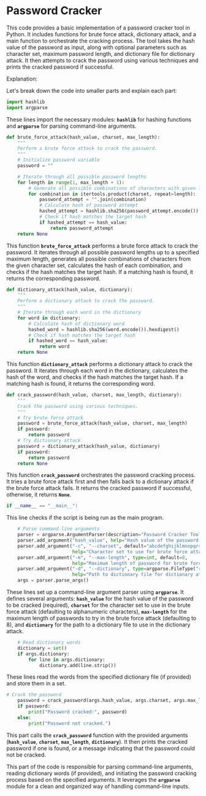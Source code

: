 # Password Cracker

This code provides a basic implementation of a password cracker tool in Python. 
It includes functions for brute force attack, dictionary attack, and a main function to orchestrate the cracking process. 
The tool takes the hash value of the password as input, along with optional parameters such as character set, 
maximum password length, and dictionary file for dictionary attack. 
It then attempts to crack the password using various techniques and prints the cracked password if successful.

Explanation:

Let's break down the code into smaller parts and explain each part:

```python
import hashlib
import argparse
```

These lines import the necessary modules: **`hashlib`** for hashing functions and **`argparse`** for parsing command-line arguments.

```python
def brute_force_attack(hash_value, charset, max_length):
    """
    Perform a brute force attack to crack the password.
    """
    # Initialize password variable
    password = ""

    # Iterate through all possible password lengths
    for length in range(1, max_length + 1):
        # Generate all possible combinations of characters with given length
        for combination in itertools.product(charset, repeat=length):
            password_attempt = "".join(combination)
            # Calculate hash of password attempt
            hashed_attempt = hashlib.sha256(password_attempt.encode()).hexdigest()
            # Check if hash matches the target hash
            if hashed_attempt == hash_value:
                return password_attempt
    return None
```

This function **`brute_force_attack`** performs a brute force attack to crack the password. It iterates through all possible password lengths up to a specified maximum length, generates all possible combinations of characters from the given character set, calculates the hash of each combination, and checks if the hash matches the target hash. If a matching hash is found, it returns the corresponding password.

```python
def dictionary_attack(hash_value, dictionary):
    """
    Perform a dictionary attack to crack the password.
    """
    # Iterate through each word in the dictionary
    for word in dictionary:
        # Calculate hash of dictionary word
        hashed_word = hashlib.sha256(word.encode()).hexdigest()
        # Check if hash matches the target hash
        if hashed_word == hash_value:
            return word
    return None
```

This function **`dictionary_attack`** performs a dictionary attack to crack the password. It iterates through each word in the dictionary, calculates the hash of the word, and checks if the hash matches the target hash. If a matching hash is found, it returns the corresponding word.

```python
def crack_password(hash_value, charset, max_length, dictionary):
    """
    Crack the password using various techniques.
    """
    # Try brute force attack
    password = brute_force_attack(hash_value, charset, max_length)
    if password:
        return password
    # Try dictionary attack
    password = dictionary_attack(hash_value, dictionary)
    if password:
        return password
    return None
```

This function **`crack_password`** orchestrates the password cracking process. It tries a brute force attack first and then falls back to a dictionary attack if the brute force attack fails. It returns the cracked password if successful, otherwise, it returns **`None`**.

```python
if __name__ == "__main__":
```

This line checks if the script is being run as the main program.

```python
    # Parse command-line arguments
    parser = argparse.ArgumentParser(description="Password Cracker Tool")
    parser.add_argument("hash_value", help="Hash value of the password to be cracked")
    parser.add_argument("-c", "--charset", default="abcdefghijklmnopqrstuvwxyzABCDEFGHIJKLMNOPQRSTUVWXYZ0123456789",
                        help="Character set to use for brute force attack (default: alphanumeric)")
    parser.add_argument("-m", "--max-length", type=int, default=8,
                        help="Maximum length of password for brute force attack (default: 8)")
    parser.add_argument("-d", "--dictionary", type=argparse.FileType("r"),
                        help="Path to dictionary file for dictionary attack")
    args = parser.parse_args()
```

These lines set up a command-line argument parser using **`argparse`**. It defines several arguments: **`hash_value`** for the hash value of the password to be cracked (required), **`charset`** for the character set to use in the brute force attack (defaulting to alphanumeric characters), **`max-length`** for the maximum length of passwords to try in the brute force attack (defaulting to 8), and **`dictionary`** for the path to a dictionary file to use in the dictionary attack.

```python
    # Read dictionary words
    dictionary = set()
    if args.dictionary:
        for line in args.dictionary:
            dictionary.add(line.strip())
```

These lines read the words from the specified dictionary file (if provided) and store them in a set.

```python
# Crack the password
    password = crack_password(args.hash_value, args.charset, args.max_length, dictionary)
    if password:
        print("Password cracked:", password)
    else:
        print("Password not cracked.")
```

This part calls the **`crack_password`** function with the provided arguments (**`hash_value`**, **`charset`**, **`max_length`**, **`dictionary`**). It then prints the cracked password if one is found, or a message indicating that the password could not be cracked.

This part of the code is responsible for parsing command-line arguments, reading dictionary words (if provided), and initiating the password cracking process based on the specified arguments. It leverages the **`argparse`** module for a clean and organized way of handling command-line inputs.
